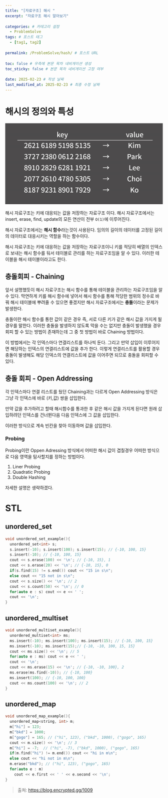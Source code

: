 ```yaml
---
title: "[자료구조] 해시 "
excerpt: "자료구조 해시 알아보기"

categories: # 카테고리 설정
  - ProblemSolve
tags: # 포스트 태그
  - [tag1, tag2]

permalink: /ProblemSolve/hash/ # 포스트 URL

toc: false # 우측에 본문 목차 네비게이션 생성
toc_sticky: false # 본문 목차 네비게이션 고정 여부

date: 2025-02-23 # 작성 날짜
last_modified_at: 2025-02-23 # 최종 수정 날짜
---
```


# 해시의 정의와 특성

![hash](/assets/images/posts_img/hash.png)

해시 자료구조는 키에 대응되는 값을 저장하는 자료구조 이다. 해시 자료구조에서는 insert, erase, find, update의 모든 연산이 전부 `O(1)`에 이루어진다.

해시 자료구조에서는 **해시 함수**라는것이 사용된다. 임의의 길이의 데이터를 고정된 길이의 데이터로 대응시키는 역할을 하는 함수이다.

해시 자료구조는 키에 대응하는 값을 저장하는 자료구조이니 키를 적당히 배열의 인덱스로 보내는 해시 함수를 둬서 테이블로 관리를 하는 자료구조임을 알 수 있다.
이러한 테이블을 해시 테이블이라고도 한다.

## 충돌회피 - Chaining

앞서 설명했듯이 해시 자료구조는 해시 함수를 통해 테이블을 관리하는 자료구조임을 알 수 있다. 막연하게 키를 해시 함수에 넣어서 해시 함수를 통해 적당한 범위의 정수로 바꿔 해시 테이블에 뿌려줄 수 있으면 좋겠지만 해시 자료구조에서는 **충돌**이라는 문제가 발생한다.

충돌이란 해시 함수를 통한 값이 같은 경우 즉, 서로 다른 키가 같은 해시 값을 가지게 될 경우를 말한다. 이러한 충돌을 발생하지 않도록 막을 수는 없지만 충돌이 발생했을 경우 회피 할 수 있는 방법이 존재하는데 그 중 첫 방법이 바로 Chaining 방법이다.

이 방법에서는 각 인덱스마다 연결리스트를 하나씩 둔다. 그리고 만약 삽입이 이루어지면 해당하는 인덱스의 연결리스트에 값을 추가 한다. 이렇게 연결리스트를 활용할 경우 충돌이 발생해도 해당 인덱스의 연결리스트에 값을 이어주면 되므로 충돌을 회피할 수 있다.

## 충돌 회피 - Open Addressing

각 인덱스마다 연결 리스트를 뒀던 Chaining과는 다르게 Open Addressing 방식은 그냥 각 인덱스에 바로 (키,값) 쌍을 삽입한다.

만약 값을 추가하려고 할때 해시함수를 통과한 후 같은 해시 값을 가지게 된다면 원래 삽입하려던 인덱스를 건너뛴다음 다음 인덱스에 그 값을 삽입한다.

이러한 방식으로 계속 빈칸을 찾아 이동하며 값을 삽입한다.

### Probing

Probing이란 Oppen Adressing 방식에서 어떠한 해시 값이 겹칠경우 어떠한 방식으로 다음 영역을 탐사할지를 정하는 방법이다.

1. Liner Probing
2. Quadratic Probing
3. Double Hashing

자세한 설명은 생략하겠다.

# STL

## unordered_set
```c++
void unordered_set_example(){
  unordered_set<int> s;
  s.insert(-10); s.insert(100); s.insert(15); // {-10, 100, 15}
  s.insert(-10); // {-10, 100, 15}    
  cout << s.erase(100) << '\n'; // {-10, 15}, 1
  cout << s.erase(20) << '\n'; // {-10, 15}, 0
  if(s.find(15) != s.end()) cout << "15 in s\n";
  else cout << "15 not in s\n";
  cout << s.size() << '\n'; // 2
  cout << s.count(50) << '\n'; // 0
  for(auto e : s) cout << e << ' ';
  cout << '\n';
}
```

## unordered_multiset
```c++
void unordered_multiset_example(){
  unordered_multiset<int> ms;
  ms.insert(-10); ms.insert(100); ms.insert(15); // {-10, 100, 15}
  ms.insert(-10); ms.insert(15);// {-10, -10, 100, 15, 15}
  cout << ms.size() << '\n'; // 5
  for(auto e : ms) cout << e << ' ';
  cout << '\n';
  cout << ms.erase(15) << '\n'; // {-10, -10, 100}, 2
  ms.erase(ms.find(-10)); // {-10, 100}
  ms.insert(100); // {-10, 100, 100}
  cout << ms.count(100) << '\n'; // 2
}
```

## unordered_map
```c++
void unordered_map_example(){
  unordered_map<string, int> m;
  m["hi"] = 123;
  m["bkd"] = 1000;
  m["gogo"] = 165; // ("hi", 123), ("bkd", 1000), ("gogo", 165)
  cout << m.size() << '\n'; // 3
  m["hi"] = -7;  // ("hi", -7), ("bkd", 1000), ("gogo", 165)
  if(m.find("hi") != m.end()) cout << "hi in m\n";
  else cout << "hi not in m\n";
  m.erase("bkd"); // ("hi", 123), ("gogo", 165)
  for(auto e : m)
    cout << e.first << ' ' << e.second << '\n';
}
```

> 출처: https://blog.encrypted.gg/1009